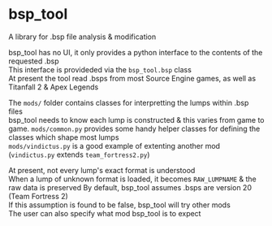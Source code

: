 # bsp_tool
 A library for .bsp file analysis & modification

bsp_tool has no UI, it only provides a python interface to the contents of the requested .bsp  
This interface is provideded via the `bsp_tool.bsp` class  
At present the tool read .bsps from most Source Engine games, as well as Titanfall 2 & Apex Legends  

The `mods/` folder contains classes for interpretting the lumps within .bsp files  
bsp_tool needs to know each lump is constructed & this varies from game to game. 
`mods/common.py` provides some handy helper classes for defining the classes which shape most lumps  
`mods/vindictus.py` is a good example of extenting another mod (`vindictus.py` extends `team_fortress2.py`)  

At present, not every lump's exact format is understood  
When a lump of unknown format is loaded, it becomes `RAW_LUMPNAME` & the raw data is preserved
By default, bsp_tool assumes .bsps are version 20 (Team Fortress 2)  
If this assumption is found to be false, bsp_tool will try other mods  
The user can also specify what mod bsp_tool is to expect  
 
